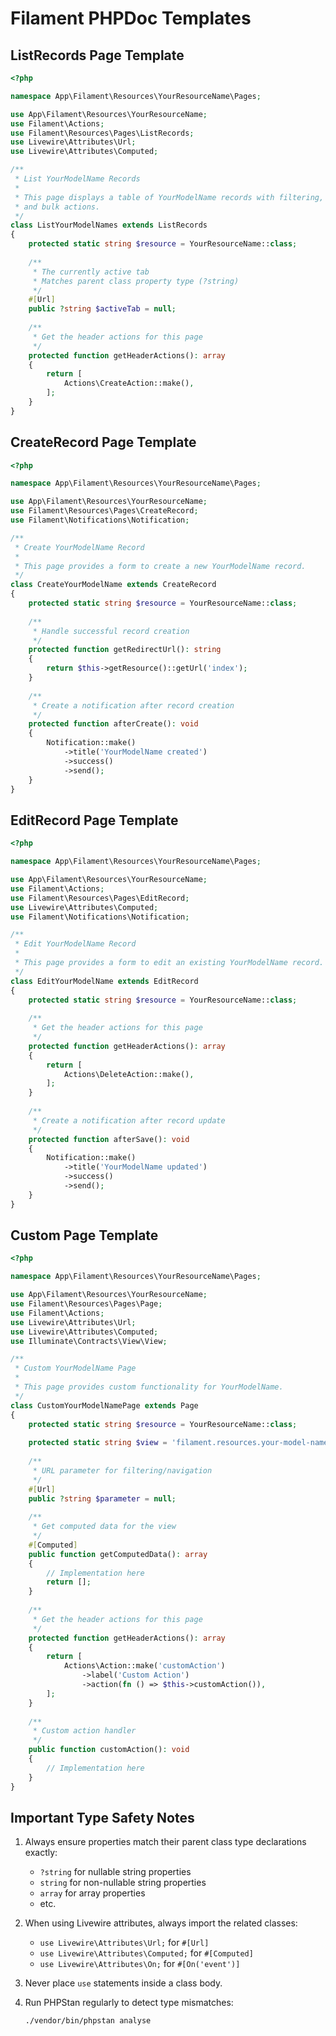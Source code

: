 # Filament PHPDoc Templates

## ListRecords Page Template

```php
<?php

namespace App\Filament\Resources\YourResourceName\Pages;

use App\Filament\Resources\YourResourceName;
use Filament\Actions;
use Filament\Resources\Pages\ListRecords;
use Livewire\Attributes\Url;
use Livewire\Attributes\Computed;

/**
 * List YourModelName Records
 * 
 * This page displays a table of YourModelName records with filtering, sorting,
 * and bulk actions.
 */
class ListYourModelNames extends ListRecords
{
    protected static string $resource = YourResourceName::class;
    
    /**
     * The currently active tab
     * Matches parent class property type (?string)
     */
    #[Url]
    public ?string $activeTab = null;
    
    /**
     * Get the header actions for this page
     */
    protected function getHeaderActions(): array
    {
        return [
            Actions\CreateAction::make(),
        ];
    }
}
```

## CreateRecord Page Template

```php
<?php

namespace App\Filament\Resources\YourResourceName\Pages;

use App\Filament\Resources\YourResourceName;
use Filament\Resources\Pages\CreateRecord;
use Filament\Notifications\Notification;

/**
 * Create YourModelName Record
 * 
 * This page provides a form to create a new YourModelName record.
 */
class CreateYourModelName extends CreateRecord
{
    protected static string $resource = YourResourceName::class;
    
    /**
     * Handle successful record creation
     */
    protected function getRedirectUrl(): string
    {
        return $this->getResource()::getUrl('index');
    }
    
    /**
     * Create a notification after record creation
     */
    protected function afterCreate(): void
    {
        Notification::make()
            ->title('YourModelName created')
            ->success()
            ->send();
    }
}
```

## EditRecord Page Template

```php
<?php

namespace App\Filament\Resources\YourResourceName\Pages;

use App\Filament\Resources\YourResourceName;
use Filament\Actions;
use Filament\Resources\Pages\EditRecord;
use Livewire\Attributes\Computed;
use Filament\Notifications\Notification;

/**
 * Edit YourModelName Record
 * 
 * This page provides a form to edit an existing YourModelName record.
 */
class EditYourModelName extends EditRecord
{
    protected static string $resource = YourResourceName::class;
    
    /**
     * Get the header actions for this page
     */
    protected function getHeaderActions(): array
    {
        return [
            Actions\DeleteAction::make(),
        ];
    }
    
    /**
     * Create a notification after record update
     */
    protected function afterSave(): void
    {
        Notification::make()
            ->title('YourModelName updated')
            ->success()
            ->send();
    }
}
```

## Custom Page Template

```php
<?php

namespace App\Filament\Resources\YourResourceName\Pages;

use App\Filament\Resources\YourResourceName;
use Filament\Resources\Pages\Page;
use Filament\Actions;
use Livewire\Attributes\Url;
use Livewire\Attributes\Computed;
use Illuminate\Contracts\View\View;

/**
 * Custom YourModelName Page
 * 
 * This page provides custom functionality for YourModelName.
 */
class CustomYourModelNamePage extends Page
{
    protected static string $resource = YourResourceName::class;
    
    protected static string $view = 'filament.resources.your-model-name.pages.custom-page';
    
    /**
     * URL parameter for filtering/navigation
     */
    #[Url]
    public ?string $parameter = null;
    
    /**
     * Get computed data for the view
     */
    #[Computed]
    public function getComputedData(): array
    {
        // Implementation here
        return [];
    }
    
    /**
     * Get the header actions for this page
     */
    protected function getHeaderActions(): array
    {
        return [
            Actions\Action::make('customAction')
                ->label('Custom Action')
                ->action(fn () => $this->customAction()),
        ];
    }
    
    /**
     * Custom action handler
     */
    public function customAction(): void
    {
        // Implementation here
    }
}
```

## Important Type Safety Notes

1. Always ensure properties match their parent class type declarations exactly:
   - `?string` for nullable string properties
   - `string` for non-nullable string properties
   - `array` for array properties
   - etc.

2. When using Livewire attributes, always import the related classes:
   - `use Livewire\Attributes\Url;` for `#[Url]`
   - `use Livewire\Attributes\Computed;` for `#[Computed]`
   - `use Livewire\Attributes\On;` for `#[On('event')]`

3. Never place `use` statements inside a class body.

4. Run PHPStan regularly to detect type mismatches:
   ```bash
   ./vendor/bin/phpstan analyse
   ```